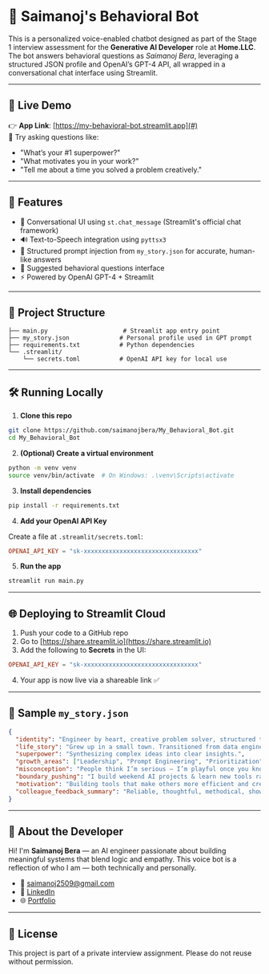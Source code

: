 # 🤖 Saimanoj's Behavioral Bot

This is a personalized voice-enabled chatbot designed as part of the Stage 1 interview assessment for the **Generative AI Developer** role at **Home.LLC**. The bot answers behavioral questions as *Saimanoj Bera*, leveraging a structured JSON profile and OpenAI’s GPT-4 API, all wrapped in a conversational chat interface using Streamlit.

---

## 🚀 Live Demo

👉 **App Link**: [https://my-behavioral-bot.streamlit.app](#)  
💬 Try asking questions like:
- "What’s your #1 superpower?"
- "What motivates you in your work?"
- "Tell me about a time you solved a problem creatively."

---

## 🧠 Features

- 💬 Conversational UI using `st.chat_message` (Streamlit's official chat framework)
- 🔊 Text-to-Speech integration using `pyttsx3`
- 🧾 Structured prompt injection from `my_story.json` for accurate, human-like answers
- 🎯 Suggested behavioral questions interface
- ⚡ Powered by OpenAI GPT-4 + Streamlit

---

## 📂 Project Structure

```
├── main.py                     # Streamlit app entry point
├── my_story.json              # Personal profile used in GPT prompt
├── requirements.txt           # Python dependencies
└── .streamlit/
    └── secrets.toml           # OpenAI API key for local use
```

---

## 🛠️ Running Locally

1. **Clone this repo**

```bash
git clone https://github.com/saimanojbera/My_Behavioral_Bot.git
cd My_Behavioral_Bot
```

2. **(Optional) Create a virtual environment**

```bash
python -m venv venv
source venv/bin/activate  # On Windows: .\venv\Scripts\activate
```

3. **Install dependencies**

```bash
pip install -r requirements.txt
```

4. **Add your OpenAI API Key**

Create a file at `.streamlit/secrets.toml`:

```toml
OPENAI_API_KEY = "sk-xxxxxxxxxxxxxxxxxxxxxxxxxxxxxxxx"
```

5. **Run the app**

```bash
streamlit run main.py
```

---

## 🌐 Deploying to Streamlit Cloud

1. Push your code to a GitHub repo
2. Go to [https://share.streamlit.io](https://share.streamlit.io)
3. Add the following to **Secrets** in the UI:

```toml
OPENAI_API_KEY = "sk-xxxxxxxxxxxxxxxxxxxxxxxxxxxxxxxx"
```

4. Your app is now live via a shareable link ✅

---

## 🧾 Sample `my_story.json`

```json
{
  "identity": "Engineer by heart, creative problem solver, structured thinker.",
  "life_story": "Grew up in a small town. Transitioned from data engineering to AI. Completed Master's from University of Michigan.",
  "superpower": "Synthesizing complex ideas into clear insights.",
  "growth_areas": ["Leadership", "Prompt Engineering", "Prioritization"],
  "misconception": "People think I’m serious — I’m playful once you know me.",
  "boundary_pushing": "I build weekend AI projects & learn new tools rapidly.",
  "motivation": "Building tools that make others more efficient and creative.",
  "colleague_feedback_summary": "Reliable, thoughtful, methodical, shows up under pressure."
}
```

---

## 👤 About the Developer

Hi! I'm **Saimanoj Bera** — an AI engineer passionate about building meaningful systems that blend logic and empathy. This voice bot is a reflection of who I am — both technically and personally.

- 📧 [saimanoj2509@gmail.com](mailto:saimanoj2509@gmail.com)  
- 🔗 [LinkedIn](https://www.linkedin.com/in/saimanoj-bera-044831150/)  
- 🌐 [Portfolio](https://saimanojbera.github.io/)

---

## 📄 License

This project is part of a private interview assignment. Please do not reuse without permission.
